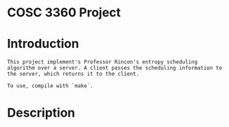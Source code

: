 # COSC 3360 Project

# Introduction
    This project implement's Professor Rincon's entropy scheduling algorithm over a server. A client passes the scheduling information to the server, which returns it to the client.

    To use, compile with `make`. 
# Description
    
